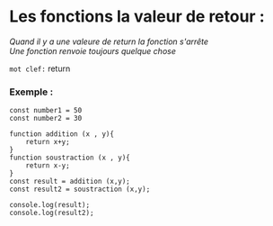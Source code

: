 # Les fonctions la valeur de retour :

_Quand il y a une valeure de return la fonction s'arrête_<br>
_Une fonction renvoie toujours quelque chose_

`mot clef:` return

### Exemple :

```
const number1 = 50
const number2 = 30

function addition (x , y){
    return x+y;
}
function soustraction (x , y){
    return x-y;
}
const result = addition (x,y);
const result2 = soustraction (x,y);

console.log(result);
console.log(result2);
```